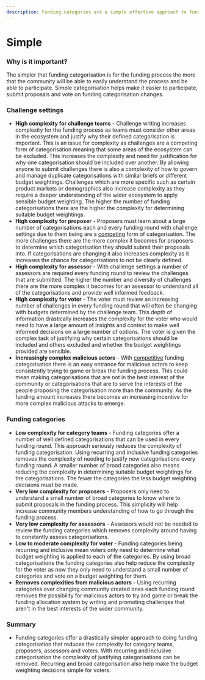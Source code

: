 ```yaml
---
description: Funding categories are a simple effective approach to funding categorisation
---
```


# Simple

### **Why is it important?**

The simpler that funding categorisation is for the funding process the more that the community will be able to easily understand the process and be able to participate. Simple categorisation helps make it easier to participate, submit proposals and vote on funding categorisation changes.



### Challenge settings

* **High complexity for challenge teams** - Challenge writing increases complexity for the funding process as teams must consider other areas in the ecosystem and justify why their defined categorisation is important. This is an issue for complexity as challenges are a competing form of categorisation meaning that some areas of the ecosystem can be excluded. This increases the complexity and need for justification for why one categorisation should be included over another. By allowing anyone to submit challenges there is also a complexity of how to govern and manage duplicate categorisations with similar briefs or different budget weightings. Challenges which are more specific such as certain product markets or demographics also increase complexity as they require a deeper understanding of the wider ecosystem to apply sensible budget weighting. The higher the number of funding categorisations there are the higher the complexity for determining suitable budget weightings.
* **High complexity for proposer** - Proposers must learn about a large number of categorisations each and every funding round with challenge settings due to them being are a [competing](../categorisation-analysis/inclusive-vs-competitive-categorisation.md) form of categorisation. The more challenges there are the more complex it becomes for proposers to determine which categorisation they should submit their proposals into. If categorisations are changing it also increases complexity as it increases the chance for categorisations to not be clearly defined.
* **High complexity for assessor** - With challenge settings a number of assessors are required every funding round to review the challenges that are submitted. The higher the number and diversity of challenges there are the more complex it becomes for an assessor to understand all of the categorisations and provide well informed feedback.
* **High complexity for voter** - The voter must review an increasing number of challenges in every funding round that will often be changing with budgets determined by the challenge team. This depth of information drastically increases the complexity for the voter who would need to have a large amount of insights and context to make well informed decisions on a large number of options. The voter is given the complex task of justifying why certain categorisations should be included and others excluded and whether the budget weightings provided are sensible.
* **Increasingly complex malicious actors** - With [competitive](../categorisation-analysis/inclusive-vs-competitive-categorisation.md) funding categorisation there is an easy entrance for malicious actors to keep consistently trying to game or break the funding process. This could mean making categorisations that are not in the best interest of the community or categorisations that are to serve the interests of the people proposing the categorisation more than the community. As the funding amount increases there becomes an increasing incentive for more complex malicious attacks to emerge.



### Funding categories

* **Low complexity for category teams** - Funding categories offer a number of well defined categorisations that can be used in every funding round. This approach seriously reduces the complexity of funding categorisation. Using recurring and inclusive funding categories removes the complexity of needing to justify new categorisations every funding round. A smaller number of broad categories also means reducing the complexity in determining suitable budget weightings for the categorisations. The fewer the categories the less budget weighting decisions must be made.&#x20;
* **Very low complexity for proposers** - Proposers only need to understand a small number of broad categories to know where to submit proposals in the funding process. This simplicity will help increase community members understanding of how to go through the funding process.
* **Very low complexity for assessors** - Assessors would not be needed to review the funding categories which removes complexity around having to constantly assess categorisations.
* **Low to moderate complexity for voter** - Funding categories being recurring and inclusive mean voters only need to determine what budget weighting is applied to each of the categories. By using broad categorisations the funding categories also help reduce the complexity for the voter as now they only need to understand a small number of categories and vote on a budget weighting for them.
* **Removes complexities from malicious actors -** Using recurring categories over changing community created ones each funding round removes the possibility for malicious actors to try and game or break the funding allocation system by writing and promoting challenges that aren't in the best interests of the wider community.&#x20;



### Summary

* Funding categories offer a drastically simpler approach to doing funding categorisation that reduces the complexity for category teams, proposers, assessors and voters. With recurring and inclusive categorisation the complexity of justifying categorisations can be removed. Recurring and broad categorisation also help make the budget weighting decisions simple for voters.
